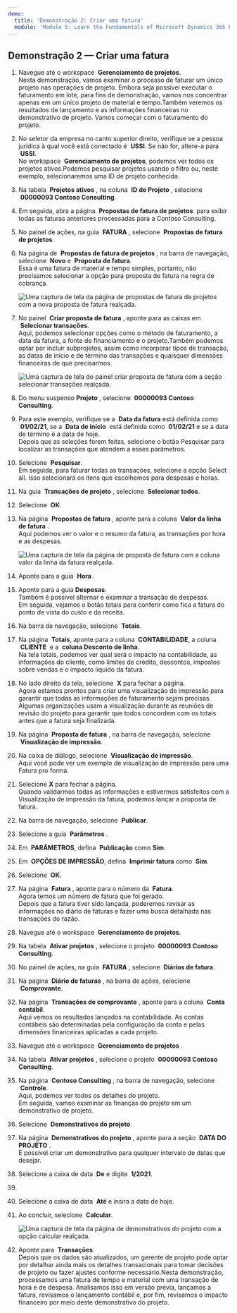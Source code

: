 ```yaml
---
demo:
  title: 'Demonstração 2: Criar uma fatura'
  module: 'Module 5: Learn the Fundamentals of Microsoft Dynamics 365 Project Operations'
---
```


## <a name="demo-2---create-an-invoice"></a>Demonstração 2 — Criar uma fatura

1. Navegue até o workspace  **Gerenciamento de projetos**.  
    Nesta demonstração, vamos examinar o processo de faturar um único projeto nas operações de projeto. Embora seja possível executar o faturamento em lote, para fins de demonstração, vamos nos concentrar apenas em um único projeto de material e tempo.Também veremos os resultados de lançamento e as informações financeiras no demonstrativo de projeto. Vamos começar com o faturamento do projeto. 

1. No seletor da empresa no canto superior direito, verifique se a pessoa jurídica à qual você está conectado é  **USSI**. Se não for, altere-a para  **USSI**.  
    No workspace  **Gerenciamento de projetos**, podemos ver todos os projetos ativos.Podemos pesquisar projetos usando o filtro ou, neste exemplo, selecionaremos uma ID de projeto conhecida. 

1. Na tabela  **Projetos ativos** , na coluna  **ID de Projeto** , selecione  **00000093 Contoso Consulting**.  

1. Em seguida, abra a página  **Propostas de fatura de projetos**  para exibir todas as faturas anteriores processadas para a Contoso Consulting. 

1. No painel de ações, na guia  **FATURA** , selecione  **Propostas de fatura de projetos**. 

1. Na página de  **Propostas de fatura de projetos** , na barra de navegação, selecione  **Novo** e  **Proposta de fatura**.  
    Essa é uma fatura de material e tempo simples, portanto, não precisamos selecionar a opção para proposta de fatura na regra de cobrança. 

    ![Uma captura de tela da página de propostas de fatura de projetos com a nova proposta de fatura realçada.](./media/projops_invoice_1_new_invoice_proposal.png)

1. No painel  **Criar proposta de fatura** , aponte para as caixas em  **Selecionar transações**.  
    Aqui, podemos selecionar opções como o método de faturamento, a data da fatura, a fonte de financiamento e o projeto.Também podemos optar por incluir subprojetos, assim como incorporar tipos de transação, as datas de início e de término das transações e quaisquer dimensões financeiras de que precisarmos. 

    ![Uma captura de tela do painel criar proposta de fatura com a seção selecionar transações realçada.](./media/projops_invoice_2_select_transactions.png)

1. Do menu suspenso **Projeto** , selecione  **00000093 Contoso Consulting**. 

1. Para este exemplo, verifique se a  **Data da fatura** está definida como  **01/02/21**, se a  **Data de início**  está definida como  **01/02/21** e se a data de término é a data de hoje.  
    Depois que as seleções forem feitas, selecione o botão Pesquisar para localizar as transações que atendem a esses parâmetros.

1. Selecione  **Pesquisar**.  
    Em seguida, para faturar todas as transações, selecione a opção Select all. Isso selecionará os itens que escolhemos para despesas e horas.

1. Na guia  **Transações de projeto** , selecione  **Selecionar todos**.

1. Selecione  **OK**. 

1. Na página  **Propostas de fatura** , aponte para a coluna  **Valor da linha de fatura** .  
    Aqui podemos ver o valor e o resumo da fatura, as transações por hora e as despesas.

    ![Uma captura de tela da página de proposta de fatura com a coluna valor da linha da fatura realçada.](./media/projops_invoice_3_invoice_line_amount_column.png)

1. Aponte para a guia  **Hora** . 

1. Aponte para a guia **Despesas**.  
    Também é possível alternar e examinar a transação de despesas.  
Em seguida, vejamos o botão totais para conferir como fica a fatura do ponto de vista do custo e da receita.

1. Na barra de navegação, selecione  **Totais**.

1. Na página  **Totais**, aponte para a coluna  **CONTABILIDADE**, a coluna  **CLIENTE**  e a  **coluna Desconto de linha**.  
    Na tela totais, podemos ver qual será o impacto na contabilidade, as informações do cliente, como limites de crédito, descontos, impostos sobre vendas e o impacto líquido da fatura. 

1. No lado direito da tela, selecione  **X** para fechar a página.  
    Agora estamos prontos para criar uma visualização de impressão para garantir que todas as informações de faturamento sejam precisas. Algumas organizações usam a visualização durante as reuniões de revisão do projeto para garantir que todos concordem com os totais antes que a fatura seja finalizada. 

1. Na página  **Proposta de fatura** , na barra de navegação, selecione  **Visualização de impressão**. 

1. Na caixa de diálogo, selecione  **Visualização de impressão**.  
    Aqui você pode ver um exemplo de visualização de impressão para uma Fatura pro forma. 

1. Selecione **X** para fechar a página.  
    Quando validarmos todas as informações e estivermos satisfeitos com a Visualização de impressão da fatura, podemos lançar a proposta de fatura.

1. Na barra de navegação, selecione  **Publicar**.

1. Selecione a guia  **Parâmetros** .

1. Em  **PARÂMETROS**, defina  **Publicação** como **Sim**.

1. Em  **OPÇÕES DE IMPRESSÃO**, defina  **Imprimir fatura** como  **Sim**.

1. Selecione  **OK**.

1. Na página  **Fatura** , aponte para o número da  **Fatura**.  
    Agora temos um número de fatura que foi gerado.  
    Depois que a fatura tiver sido lançada, poderemos revisar as informações no diário de faturas e fazer uma busca detalhada nas transações do razão.

1. Navegue até o workspace  **Gerenciamento de projetos**.

1. Na tabela  **Ativar projetos** , selecione o projeto  **00000093** **Contoso Consulting**.

1. No painel de ações, na guia  **FATURA** , selecione  **Diários de fatura**.

1. Na página  **Diário de faturas** , na barra de ações, selecione  **Comprovante**.

1. Na página  **Transações de comprovante** , aponte para a coluna  **Conta contábil**.  
    Aqui vemos os resultados lançados na contabilidade. As contas contábeis são determinadas pela configuração da conta e pelas dimensões financeiras aplicadas a cada projeto.

1. Navegue até o workspace  **Gerenciamento de projetos** . 

1. Na tabela  **Ativar projetos** , selecione o projeto  **00000093 Contoso Consulting**.

1. Na página  **Contoso Consulting** , na barra de navegação, selecione  **Controle**.  
    Aqui, podemos ver todos os detalhes do projeto.  
    Em seguida, vamos examinar as finanças do projeto em um demonstrativo de projeto.

1. Selecione  **Demonstrativos do projeto**.

1. Na página  **Demonstrativos do projeto** , aponte para a seção  **DATA DO PROJETO** .  
É possível criar um demonstrativo para qualquer intervalo de datas que desejar.

1. Selecione a caixa de data  **De** e digite  **1/2021**.
1. 
1. Selecione a caixa de data  **Até** e insira a data de hoje.

1. Ao concluir, selecione  **Calcular**.

    ![Uma captura de tela da página de demonstrativos do projeto com a opção calcular realçada.](./media/projops_invoice_4_calculate.png)

1. Aponte para  **Transações**.  
    Depois que os dados são atualizados, um gerente de projeto pode optar por detalhar ainda mais os detalhes transacionais para tomar decisões de projeto ou fazer ajustes conforme necessário.Nesta demonstração, processamos uma fatura de tempo e material com uma transação de hora e de despesa. Analisamos isso em versão prévia, lançamos a fatura, revisamos o lançamento contábil e, por fim, revisamos o impacto financeiro por meio deste demonstrativo do projeto.
